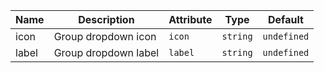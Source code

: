 | Name       | Description                   | Attribute        | Type                                      | Default             |
|------------|-------------------------------|------------------|-------------------------------------------|---------------------|
|icon| Group dropdown icon | `icon` | `string` | `undefined` |
|label| Group dropdown label | `label` | `string` | `undefined` |
